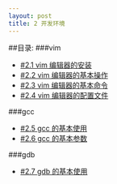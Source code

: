 ```yaml
---
layout: post
title: 2 开发环境 
---
```

##目录:
###vim
<ul>
<li> <a href="/post/02/2.1.html">#2.1 vim 编辑器的安装</a> </li>
<li> <a href="/post/02/2.2.html">#2.2 vim 编辑器的基本操作</a> </li>
<li> <a href="/post/02/2.3.html">#2.3 vim 编辑器的基本命令</a> </li>
<li> <a href="/post/02/2.4.html">#2.4 vim 编辑器的配置文件</a> </li>
</ul>
###gcc
<ul>
<li> <a href="/post/02/2.5.html">#2.5 gcc 的基本使用</a> </li>
<li> <a href="/post/02/2.6.html">#2.6 gcc 的基本参数</a> </li>
</ul>
###gdb
<ul>
<li> <a href="/post/02/2.7.html">#2.7 gdb 的基本使用</a> </li>
</ul>
